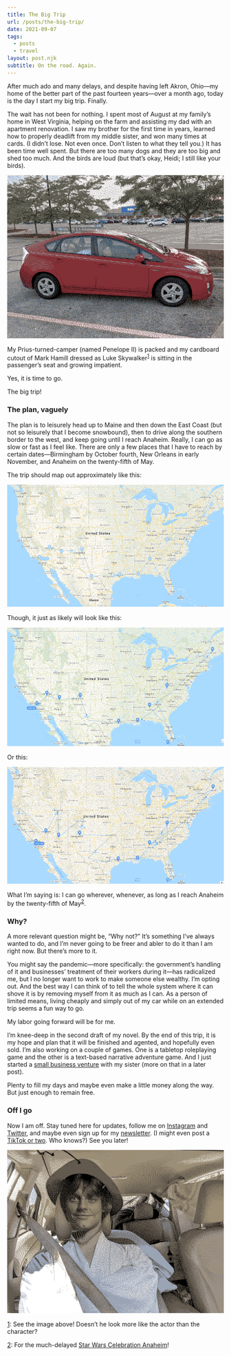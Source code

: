 ```yaml
---
title: The Big Trip
url: /posts/the-big-trip/
date: 2021-09-07
tags:
  - posts
  - travel
layout: post.njk
subtitle: On the road. Again.
---
```


After much ado and many delays, and despite having left Akron, Ohio—my home of the better part of the past fourteen years—over a month ago, today is the day I start my big trip. Finally.

The wait has not been for nothing. I spent most of August at my family’s home in West Virginia, helping on the farm and assisting my dad with an apartment renovation. I saw my brother for the first time in years, learned how to properly deadlift from my middle sister, and won many times at cards. (I didn’t lose. Not even once. Don’t listen to what they tell you.) It has been time well spent. But there are too many dogs and they are too big and shed too much. And the birds are loud (but that’s okay, Heidi; I still like your birds).

![Penelope II as she sat on my first and only night sleeping in her during this trip so far.](/images/_Penelope.png)

My Prius-turned-camper (named Penelope II) is packed and my cardboard cutout of Mark Hamill dressed as Luke Skywalker<sup><a href=#1down id="1up">1</a></sup> is sitting in the passenger’s seat and growing impatient.

Yes, it is time to go.

The big trip!

### The plan, vaguely

The plan is to leisurely head up to Maine and then down the East Coast (but not so leisurely that I become snowbound), then to drive along the southern border to the west, and keep going until I reach Anaheim. Really, I can go as slow or fast as I feel like. There are only a few places that I have to reach by certain dates—Birmingham by October fourth, New Orleans in early November, and Anaheim on the twenty-fifth of May.

The trip should map out approximately like this:

![](/images/_USA.png)

Though, it just as likely will look like this:

![](/images/_USA2.png)

Or this:

![](/images/_USA3.png)

What I’m saying is: I can go wherever, whenever, as long as I reach Anaheim by the twenty-fifth of May<sup><a href=#2down id="2up">2</a></sup>.

### Why?

A more relevant question might be, “Why not?” It’s something I’ve always wanted to do, and I’m never going to be freer and abler to do it than I am right now. But there’s more to it.

You might say the pandemic—more specifically: the government’s handling of it and businesses’ treatment of their workers during it—has radicalized me, but I no longer want to work to make someone else wealthy. I’m opting out. And the best way I can think of to tell the whole system where it can shove it is by removing myself from it as much as I can. As a person of limited means, living cheaply and simply out of my car while on an extended trip seems a fun way to go.

My labor going forward will be for me.

I’m knee-deep in the second draft of my novel. By the end of this trip, it is my hope and plan that it will be finished and agented, and hopefully even sold. I’m also working on a couple of games. One is a tabletop roleplaying game and the other is a text-based narrative adventure game. And I just started a [small business venture](https://www.stringtheory.supply/) with my sister (more on that in a later post).  

Plenty to fill my days and maybe even make a little money along the way. But just enough to remain free.

### Off I go

Now I am off. Stay tuned here for updates, follow me on [Instagram](https://instagram.com/jacobdensford/) and [Twitter](https://twitter.com/jacobdensford/), and maybe even sign up for my [newsletter](https://buttondown.email/jacobdensford). (I might even post a [TikTok or two](https://www.tiktok.com/@jacobdensford). Who knows?) See you later!

![](/images/_Mark.png "Testing this feature.")

<footer>

<a href=#1up id="1down">1</a>: See the image above! Doesn’t he look more like the actor than the character?

<a href=#2up id="2down">2</a>: For the much-delayed [Star Wars Celebration Anaheim](https://www.starwarscelebration.com/en-us/home/announcement.html)!

</footer>
